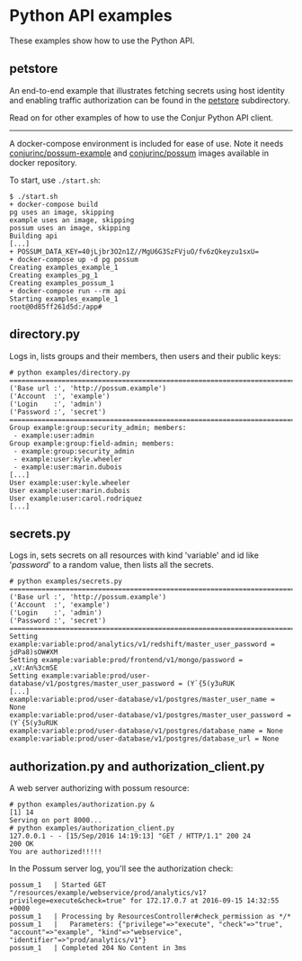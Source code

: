 # Python API examples

These examples show how to use the Python API.

## petstore

An end-to-end example that illustrates fetching secrets using host identity
and enabling traffic authorization can be found in the [petstore](petstore)
subdirectory.

Read on for other examples of how to use the Conjur Python API client.

---

A docker-compose environment is included for ease of use. Note it needs
[conjurinc/possum-example](https://github.com/conjurinc/possum-example)
and [conjurinc/possum](https://github.com/conjurinc/possum) images available
in docker repository.

To start, use `./start.sh`:

```sh-session
$ ./start.sh
+ docker-compose build
pg uses an image, skipping
example uses an image, skipping
possum uses an image, skipping
Building api
[...]
+ POSSUM_DATA_KEY=40jLjbr3O2n1Z//MgU6G3SzFVjuO/fv6zQkeyzu1sxU=
+ docker-compose up -d pg possum
Creating examples_example_1
Creating examples_pg_1
Creating examples_possum_1
+ docker-compose run --rm api
Starting examples_example_1
root@0d85ff261d5d:/app#
```

## directory.py

Logs in, lists groups and their members, then users and their public keys:

```sh-session
# python examples/directory.py
=========================================================================
('Base url :', 'http://possum.example')
('Account  :', 'example')
('Login    :', 'admin')
('Password :', 'secret')
=========================================================================
Group example:group:security_admin; members:
 - example:user:admin
Group example:group:field-admin; members:
 - example:group:security_admin
 - example:user:kyle.wheeler
 - example:user:marin.dubois
[...]
User example:user:kyle.wheeler
User example:user:marin.dubois
User example:user:carol.rodriquez
[...]
```

## secrets.py

Logs in, sets secrets on all resources with kind 'variable' and id like
'*password*' to a random value, then lists all the secrets.

```sh-session
# python examples/secrets.py
=========================================================================
('Base url :', 'http://possum.example')
('Account  :', 'example')
('Login    :', 'admin')
('Password :', 'secret')
=========================================================================
Setting example:variable:prod/analytics/v1/redshift/master_user_password = jdPa8)sOW#XM
Setting example:variable:prod/frontend/v1/mongo/password = ,xV:An%3cmSE
Setting example:variable:prod/user-database/v1/postgres/master_user_password = (Y`{5(y3uRUK
[...]
example:variable:prod/user-database/v1/postgres/master_user_name = None
example:variable:prod/user-database/v1/postgres/master_user_password = (Y`{5(y3uRUK
example:variable:prod/user-database/v1/postgres/database_name = None
example:variable:prod/user-database/v1/postgres/database_url = None
```

## authorization.py and authorization_client.py

A web server authorizing with possum resource:

```sh-session
# python examples/authorization.py &
[1] 14
Serving on port 8000...
# python examples/authorization_client.py
127.0.0.1 - - [15/Sep/2016 14:19:13] "GET / HTTP/1.1" 200 24
200 OK
You are authorized!!!!!
```

In the Possum server log, you'll see the authorization check:

```
possum_1   | Started GET "/resources/example/webservice/prod/analytics/v1?privilege=execute&check=true" for 172.17.0.7 at 2016-09-15 14:32:55 +0000
possum_1   | Processing by ResourcesController#check_permission as */*
possum_1   |   Parameters: {"privilege"=>"execute", "check"=>"true", "account"=>"example", "kind"=>"webservice", "identifier"=>"prod/analytics/v1"}
possum_1   | Completed 204 No Content in 3ms
```
